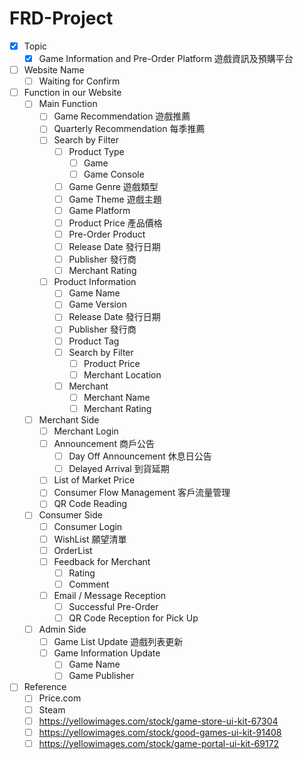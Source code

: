 # FRD-Project
- [x] Topic
    - [x] Game Information and Pre-Order Platform 遊戲資訊及預購平台

- [ ] Website Name
    - [ ] Waiting for Confirm

- [ ] Function in our Website
    - [ ] Main Function
        - [ ] Game Recommendation 遊戲推薦
        - [ ] Quarterly Recommendation 每季推薦
        - [ ] Search by Filter
            - [ ] Product Type
                - [ ] Game
                - [ ] Game Console
            - [ ] Game Genre 遊戲類型
            - [ ] Game Theme 遊戲主題
            - [ ] Game Platform 
            - [ ] Product Price 產品價格
            - [ ] Pre-Order Product
            - [ ] Release Date 發行日期
            - [ ] Publisher 發行商
            - [ ] Merchant Rating
        - [ ] Product Information
            - [ ] Game Name
            - [ ] Game Version
            - [ ] Release Date 發行日期
            - [ ] Publisher 發行商
            - [ ] Product Tag
            - [ ] Search by Filter
                - [ ] Product Price
                - [ ] Merchant Location
            - [ ] Merchant
                - [ ] Merchant Name
                - [ ] Merchant Rating

    - [ ] Merchant Side
        - [ ] Merchant Login
        - [ ] Announcement 商戶公告
            - [ ] Day Off Announcement 休息日公告
            - [ ] Delayed Arrival 到貨延期
        - [ ] List of Market Price
        - [ ] Consumer Flow Management 客戶流量管理
        - [ ] QR Code Reading
    
    - [ ] Consumer Side
        - [ ] Consumer Login
        - [ ] WishList 願望清單
        - [ ] OrderList
        - [ ] Feedback for Merchant
            - [ ] Rating
            - [ ] Comment
        - [ ] Email / Message Reception
            - [ ] Successful Pre-Order
            - [ ] QR Code Reception for Pick Up

    - [ ] Admin Side
        - [ ] Game List Update 遊戲列表更新
        - [ ] Game Information Update
            - [ ] Game Name
            - [ ] Game Publisher

- [ ] Reference
    - [ ] Price.com
    - [ ] Steam
    - [ ] https://yellowimages.com/stock/game-store-ui-kit-67304
    - [ ] https://yellowimages.com/stock/good-games-ui-kit-91408
    - [ ] https://yellowimages.com/stock/game-portal-ui-kit-69172
